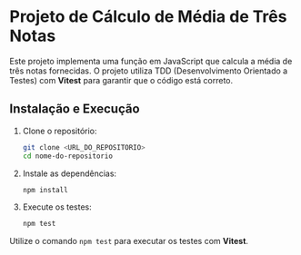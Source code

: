 # Projeto de Cálculo de Média de Três Notas

Este projeto implementa uma função em JavaScript que calcula a média de três notas fornecidas. O projeto utiliza TDD (Desenvolvimento Orientado a Testes) com **Vitest** para garantir que o código está correto.

## Instalação e Execução

1. Clone o repositório:
   ```bash
   git clone <URL_DO_REPOSITORIO>
   cd nome-do-repositorio
   ```

2. Instale as dependências:
   ```bash
   npm install
   ```

3. Execute os testes:
   ```bash
   npm test
   ```

Utilize o comando `npm test` para executar os testes com **Vitest**.